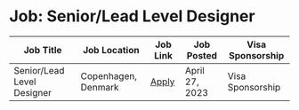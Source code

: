 # Job: Senior/Lead Level Designer

| Job Title | Job Location | Job Link | Job Posted | Visa Sponsorship |
| --- | --- | --- | --- | --- |
| Senior/Lead Level Designer | Copenhagen, Denmark | [Apply](https://jobs.lever.co/tactilegames/bc4c497b-5a78-41e5-b47a-9f731dcfa85d/apply) | April 27, 2023 | Visa Sponsorship |
